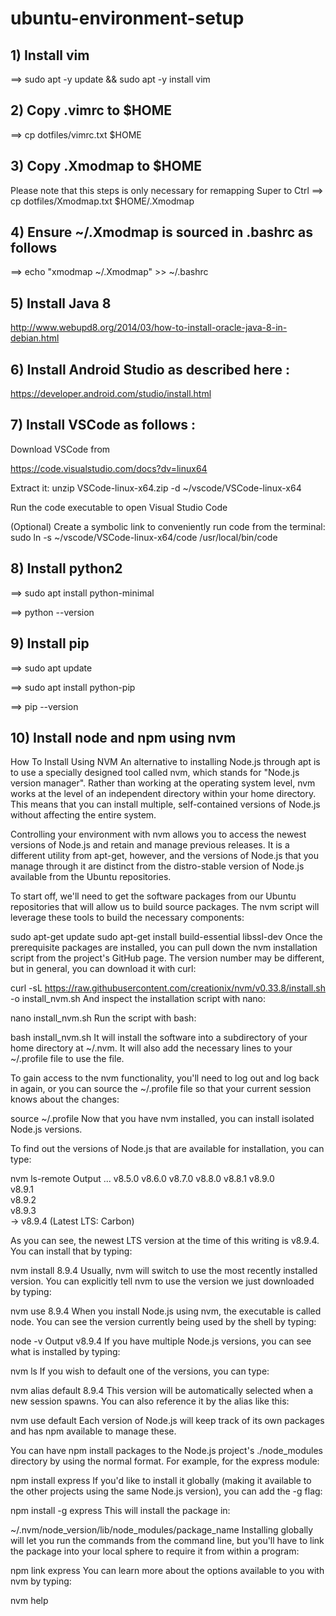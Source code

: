 # ubuntu-environment-setup

## 1) Install vim

==> sudo apt -y update && sudo apt -y install vim
## 2) Copy .vimrc to $HOME

==> cp dotfiles/vimrc.txt $HOME

## 3) Copy .Xmodmap to $HOME
Please note that this steps is only necessary for remapping Super to Ctrl
==> cp dotfiles/Xmodmap.txt $HOME/.Xmodmap

## 4) Ensure ~/.Xmodmap is sourced in .bashrc as follows

==> echo "xmodmap ~/.Xmodmap" >> ~/.bashrc

## 5) Install Java 8
http://www.webupd8.org/2014/03/how-to-install-oracle-java-8-in-debian.html


## 6) Install Android Studio as described here :
https://developer.android.com/studio/install.html


## 7) Install VSCode as follows :

Download VSCode from 

https://code.visualstudio.com/docs?dv=linux64

Extract it: unzip VSCode-linux-x64.zip -d ~/vscode/VSCode-linux-x64

Run the code executable to open Visual Studio Code

(Optional) Create a symbolic link to conveniently run code from the terminal:
sudo ln -s ~/vscode/VSCode-linux-x64/code /usr/local/bin/code

## 8) Install python2

==> sudo apt install python-minimal

==> python --version

## 9) Install pip

==> sudo apt update

==> sudo apt install python-pip

==> pip --version


## 10) Install node and npm using nvm

How To Install Using NVM
An alternative to installing Node.js through apt is to use a specially designed tool called nvm, which stands for "Node.js version manager". Rather than working at the operating system level, nvm works at the level of an independent directory within your home directory. This means that you can install multiple, self-contained versions of Node.js without affecting the entire system.

Controlling your environment with nvm allows you to access the newest versions of Node.js and retain and manage previous releases. It is a different utility from apt-get, however, and the versions of Node.js that you manage through it are distinct from the distro-stable version of Node.js available from the Ubuntu repositories.

To start off, we'll need to get the software packages from our Ubuntu repositories that will allow us to build source packages. The nvm script will leverage these tools to build the necessary components:

sudo apt-get update
sudo apt-get install build-essential libssl-dev
Once the prerequisite packages are installed, you can pull down the nvm installation script from the project's GitHub page. The version number may be different, but in general, you can download it with curl:

curl -sL https://raw.githubusercontent.com/creationix/nvm/v0.33.8/install.sh -o install_nvm.sh
And inspect the installation script with nano:

nano install_nvm.sh
Run the script with bash:

bash install_nvm.sh
It will install the software into a subdirectory of your home directory at ~/.nvm. It will also add the necessary lines to your ~/.profile file to use the file.

To gain access to the nvm functionality, you'll need to log out and log back in again, or you can source the ~/.profile file so that your current session knows about the changes:

source ~/.profile
Now that you have nvm installed, you can install isolated Node.js versions.

To find out the versions of Node.js that are available for installation, you can type:

nvm ls-remote
Output
...
         v8.5.0
         v8.6.0
         v8.7.0
         v8.8.0
         v8.8.1
         v8.9.0   
         v8.9.1   
         v8.9.2   
         v8.9.3   
->      v8.9.4   (Latest LTS: Carbon)        

As you can see, the newest LTS version at the time of this writing is v8.9.4. You can install that by typing:

nvm install 8.9.4
Usually, nvm will switch to use the most recently installed version. You can explicitly tell nvm to use the version we just downloaded by typing:

nvm use 8.9.4
When you install Node.js using nvm, the executable is called node. You can see the version currently being used by the shell by typing:

node -v
Output
v8.9.4
If you have multiple Node.js versions, you can see what is installed by typing:

nvm ls
If you wish to default one of the versions, you can type:

nvm alias default 8.9.4
This version will be automatically selected when a new session spawns. You can also reference it by the alias like this:

nvm use default
Each version of Node.js will keep track of its own packages and has npm available to manage these.

You can have npm install packages to the Node.js project's ./node_modules directory by using the normal format. For example, for the express module:

npm install express
If you'd like to install it globally (making it available to the other projects using the same Node.js version), you can add the -g flag:

npm install -g express
This will install the package in:

~/.nvm/node_version/lib/node_modules/package_name
Installing globally will let you run the commands from the command line, but you'll have to link the package into your local sphere to require it from within a program:

npm link express
You can learn more about the options available to you with nvm by typing:

nvm help
